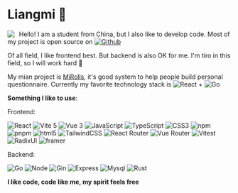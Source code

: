 # Liangmi 👻

<picture>
  <source
    srcset="https://github-readme-stats.vercel.app/api?username=liangmiqwq&show_icons=true&theme=dark"
    media="(prefers-color-scheme: dark)"
  />
  <source
    srcset="https://github-readme-stats.vercel.app/api?username=liangmiqwq&show_icons=true"
    media="(prefers-color-scheme: light), (prefers-color-scheme: no-preference)"
  />
  <img src="https://github-readme-stats.vercel.app/api?username=liangmiqwq&show_icons=true" align=left style="margin-right:10px"/>
</picture><p>Hello! I am a student from China, but I also like to develop code. Most of my project is open source on <a href="https://github.com/liangmiQwQ" target="_blank"><img alt="Github" src="https://img.shields.io/badge/GitHub-%2312100E.svg?&style=for-the-badge&logo=Github&logoColor=white" /></a></p><p>Of all field, I like frontend best. But backend is also OK for me. I'm tiro in this field, so I will work hard 😤</p><p>My mian project is <a href="https://github.com/MiRolls/MiRolls">MiRolls</a>, it's good system to help people build personal questionnaire. Currently my favorite technology stack is <img alt="React" src="https://img.shields.io/badge/-React-45b8d8?style=flat-square&logo=react&logoColor=white" /> + <img alt="Go" src="https://img.shields.io/badge/-Golang-E10098?style=flat-square&logo=Go&logoColor=white" /></p>

**Something I like to use**:

Frontend:
<p>
  <img alt="React" src="https://img.shields.io/badge/-React-45b8d8?style=flat-square&logo=react&logoColor=white" />
  <img alt="Vite 5" src="https://img.shields.io/badge/-Vite-81A3F9?style=flat-square&logo=vite&logoColor=white" />
	<img alt="Vue 3" src="https://img.shields.io/badge/-Vue-5BA17F?style=flat-square&logo=vue.js&logoColor=white" />
  <img alt="JavaScript"
    src="https://img.shields.io/badge/-JavaScript-F7DF1E?style=flat-square&logo=javascript&logoColor=black" />
  <img alt="TypeScript"
    src="https://img.shields.io/badge/-TypeScript-007ACC?style=flat-square&logo=typescript&logoColor=white" />
  <img alt="CSS3"
    src="https://img.shields.io/badge/-CSS-E10098?style=flat-square&logo=CSS3&logoColor=white" />
  <img alt="npm" src="https://img.shields.io/badge/-NPM-CB3837?style=flat-square&logo=npm&logoColor=white" />
  <img alt="pnpm" src="https://img.shields.io/badge/-PNPM-a1570e?style=flat-square&logo=pnpm&logoColor=white" />
  <img alt="html5" src="https://img.shields.io/badge/-HTML5-E34F26?style=flat-square&logo=html5&logoColor=white" />
<img alt="TailwindCSS"
    src="https://img.shields.io/badge/-tailwindcss-50B3D0?style=flat-square&logo=tailwindcss&logoColor=white" />
  <img alt="React Router"
    src="https://img.shields.io/badge/-React%20Router-CA4245?style=flat-square&logo=reactrouter&logoColor=white" />
  <img alt="Vue Router"
    src="https://img.shields.io/badge/-Vue%20Router-2a800d?style=flat-square&logo=vue.js&logoColor=white" />
    <img alt="Vitest"
    src="https://img.shields.io/badge/-Vitest-6E9F18?style=flat-square&logo=vitest&logoColor=white" />
   <img alt="RadixUI"
    src="https://img.shields.io/badge/-Radix-161618?style=flat-square&logo=radixui&logoColor=white" />
     <img alt="framer"
    src="https://img.shields.io/badge/-Framer%20Motion-0055FF?style=flat-square&logo=framer&logoColor=white" />
</p>
Backend:

<p>
  <img alt="Go" src="https://img.shields.io/badge/-Go-00ADD8?style=flat-square&logo=go&logoColor=white" />
  <img alt="Node" src="https://img.shields.io/badge/-Node.js-339933?style=flat-square&logo=nodedotjs&logoColor=white" />
	<img alt="Gin" src="https://img.shields.io/badge/-Gin-008ECF?style=flat-square&logo=gin&logoColor=white" />
  <img alt="Express"
    src="https://img.shields.io/badge/-Express-000000?style=flat-square&logo=express&logoColor=black" />
  <img alt="Mysql"
    src="https://img.shields.io/badge/-MySQL-4479A1?style=flat-square&logo=mysql&logoColor=white" />
  <img alt="Rust"
    src="https://img.shields.io/badge/-Rust-000000?style=flat-square&logo=rust&logoColor=white" />

**I like code, code like me, my spirit feels free**

